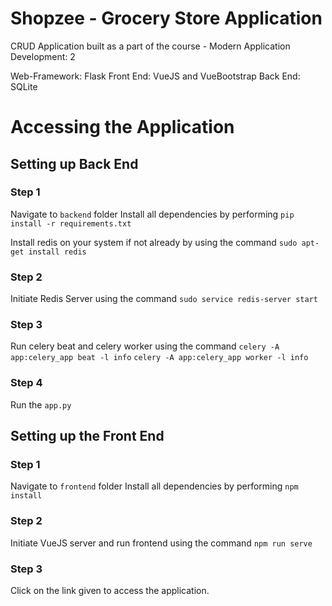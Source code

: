# Shopzee - Grocery Store Application
CRUD Application built as a part of the course - Modern Application Development: 2

Web-Framework: Flask
Front End: VueJS and VueBootstrap
Back End: SQLite

# Accessing the Application
## Setting up Back End
### Step 1
Navigate to `backend` folder
Install all dependencies by performing 
```pip install -r requirements.txt```

Install redis on your system if not already by using the command
```sudo apt-get install redis```

### Step 2
Initiate Redis Server using the command 
```sudo service redis-server start```

### Step 3
Run celery beat and celery worker using the command 
```celery -A app:celery_app beat -l info```
```celery -A app:celery_app worker -l info```

### Step 4
Run the `app.py`

## Setting up the Front End
### Step 1
Navigate to `frontend` folder
Install all dependencies by performing 
```npm install```

### Step 2
Initiate VueJS server and run frontend using the command 
```npm run serve```

### Step 3
Click on the link given to access the application.

